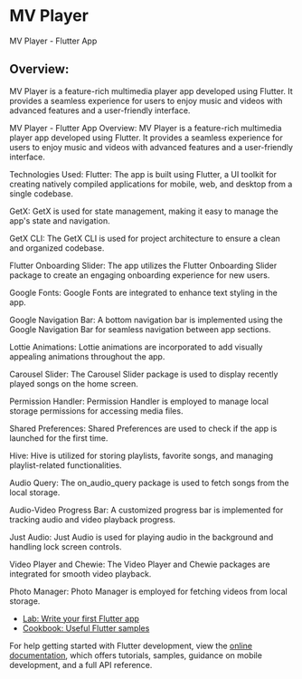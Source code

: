 # MV Player

MV Player - Flutter App

## Overview:

MV Player is a feature-rich multimedia player app developed using Flutter. It provides a seamless experience for users to enjoy music and videos with advanced features and a user-friendly interface.




MV Player - Flutter App
Overview:
MV Player is a feature-rich multimedia player app developed using Flutter. It provides a seamless experience for users to enjoy music and videos with advanced features and a user-friendly interface.

Technologies Used:
Flutter: The app is built using Flutter, a UI toolkit for creating natively compiled applications for mobile, web, and desktop from a single codebase.

GetX: GetX is used for state management, making it easy to manage the app's state and navigation.

GetX CLI: The GetX CLI is used for project architecture to ensure a clean and organized codebase.

Flutter Onboarding Slider: The app utilizes the Flutter Onboarding Slider package to create an engaging onboarding experience for new users.

Google Fonts: Google Fonts are integrated to enhance text styling in the app.

Google Navigation Bar: A bottom navigation bar is implemented using the Google Navigation Bar for seamless navigation between app sections.

Lottie Animations: Lottie animations are incorporated to add visually appealing animations throughout the app.

Carousel Slider: The Carousel Slider package is used to display recently played songs on the home screen.

Permission Handler: Permission Handler is employed to manage local storage permissions for accessing media files.

Shared Preferences: Shared Preferences are used to check if the app is launched for the first time.

Hive: Hive is utilized for storing playlists, favorite songs, and managing playlist-related functionalities.

Audio Query: The on_audio_query package is used to fetch songs from the local storage.

Audio-Video Progress Bar: A customized progress bar is implemented for tracking audio and video playback progress.

Just Audio: Just Audio is used for playing audio in the background and handling lock screen controls.

Video Player and Chewie: The Video Player and Chewie packages are integrated for smooth video playback.

Photo Manager: Photo Manager is employed for fetching videos from local storage.

- [Lab: Write your first Flutter app](https://docs.flutter.dev/get-started/codelab)
- [Cookbook: Useful Flutter samples](https://docs.flutter.dev/cookbook)

For help getting started with Flutter development, view the
[online documentation](https://docs.flutter.dev/), which offers tutorials,
samples, guidance on mobile development, and a full API reference.
